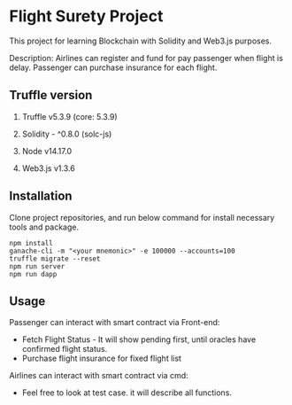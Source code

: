 # Flight Surety Project

This project for learning Blockchain with Solidity and Web3.js purposes.

Description:
Airlines can register and fund for pay passenger when flight is delay.
Passenger can purchase insurance for each flight.

## Truffle version

1.  Truffle v5.3.9 (core: 5.3.9)

2.  Solidity - ^0.8.0 (solc-js)

3.  Node v14.17.0

4.  Web3.js v1.3.6

## Installation

Clone project repositories, and run below command for install necessary tools and package.

```
npm install
ganache-cli -m "<your mnemonic>" -e 100000 --accounts=100
truffle migrate --reset
npm run server
npm run dapp
```

## Usage

Passenger can interact with smart contract via Front-end:

- Fetch Flight Status - It will show pending first, until oracles have confirmed flight status.
- Purchase flight insurance for fixed flight list

Airlines can interact with smart contract via cmd:

- Feel free to look at test case. it will describe all functions.
